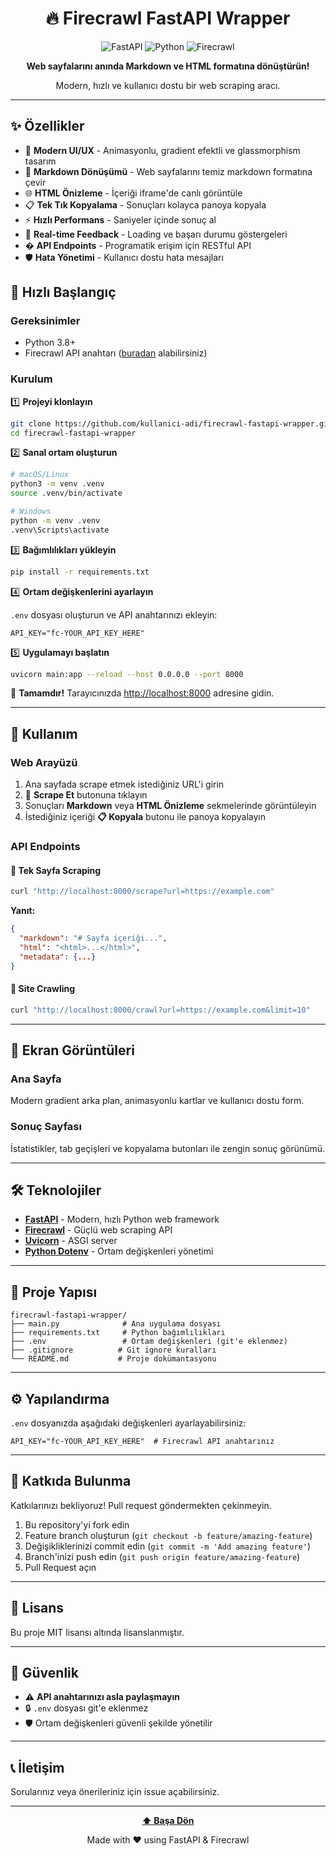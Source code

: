 <div align="center">

# 🔥 Firecrawl FastAPI Wrapper

<p align="center">
  <img src="https://img.shields.io/badge/FastAPI-009688?style=for-the-badge&logo=fastapi&logoColor=white" alt="FastAPI">
  <img src="https://img.shields.io/badge/Python-3776AB?style=for-the-badge&logo=python&logoColor=white" alt="Python">
  <img src="https://img.shields.io/badge/Firecrawl-FF6B35?style=for-the-badge&logo=fire&logoColor=white" alt="Firecrawl">
</p>

<p align="center">
  <strong>Web sayfalarını anında Markdown ve HTML formatına dönüştürün!</strong>
</p>

<p align="center">
  Modern, hızlı ve kullanıcı dostu bir web scraping aracı.
</p>

</div>

---

## ✨ Özellikler

- 🎨 **Modern UI/UX** - Animasyonlu, gradient efektli ve glassmorphism tasarım
- 📝 **Markdown Dönüşümü** - Web sayfalarını temiz markdown formatına çevir
- 🌐 **HTML Önizleme** - İçeriği iframe'de canlı görüntüle
- 📋 **Tek Tık Kopyalama** - Sonuçları kolayca panoya kopyala
- ⚡ **Hızlı Performans** - Saniyeler içinde sonuç al
- 🔄 **Real-time Feedback** - Loading ve başarı durumu göstergeleri
- � **API Endpoints** - Programatik erişim için RESTful API
- 🛡️ **Hata Yönetimi** - Kullanıcı dostu hata mesajları

## 🚀 Hızlı Başlangıç

### Gereksinimler

- Python 3.8+
- Firecrawl API anahtarı ([buradan](https://firecrawl.dev) alabilirsiniz)

### Kurulum

1️⃣ **Projeyi klonlayın**

```bash
git clone https://github.com/kullanici-adi/firecrawl-fastapi-wrapper.git
cd firecrawl-fastapi-wrapper
```

2️⃣ **Sanal ortam oluşturun**

```bash
# macOS/Linux
python3 -m venv .venv
source .venv/bin/activate

# Windows
python -m venv .venv
.venv\Scripts\activate
```

3️⃣ **Bağımlılıkları yükleyin**

```bash
pip install -r requirements.txt
```

4️⃣ **Ortam değişkenlerini ayarlayın**

`.env` dosyası oluşturun ve API anahtarınızı ekleyin:

```env
API_KEY="fc-YOUR_API_KEY_HERE"
```

5️⃣ **Uygulamayı başlatın**

```bash
uvicorn main:app --reload --host 0.0.0.0 --port 8000
```

🎉 **Tamamdır!** Tarayıcınızda [http://localhost:8000](http://localhost:8000) adresine gidin.

---

## 📖 Kullanım

### Web Arayüzü

1. Ana sayfada scrape etmek istediğiniz URL'i girin
2. 🚀 **Scrape Et** butonuna tıklayın
3. Sonuçları **Markdown** veya **HTML Önizleme** sekmelerinde görüntüleyin
4. İstediğiniz içeriği **📋 Kopyala** butonu ile panoya kopyalayın

### API Endpoints

#### 🔹 Tek Sayfa Scraping

```bash
curl "http://localhost:8000/scrape?url=https://example.com"
```

**Yanıt:**
```json
{
  "markdown": "# Sayfa içeriği...",
  "html": "<html>...</html>",
  "metadata": {...}
}
```

#### 🔹 Site Crawling

```bash
curl "http://localhost:8000/crawl?url=https://example.com&limit=10"
```

---

## 🎨 Ekran Görüntüleri

### Ana Sayfa
Modern gradient arka plan, animasyonlu kartlar ve kullanıcı dostu form.

### Sonuç Sayfası
İstatistikler, tab geçişleri ve kopyalama butonları ile zengin sonuç görünümü.

---

## 🛠️ Teknolojiler

- **[FastAPI](https://fastapi.tiangolo.com/)** - Modern, hızlı Python web framework
- **[Firecrawl](https://firecrawl.dev)** - Güçlü web scraping API
- **[Uvicorn](https://www.uvicorn.org/)** - ASGI server
- **[Python Dotenv](https://github.com/theskumar/python-dotenv)** - Ortam değişkenleri yönetimi

---

## 📁 Proje Yapısı

```
firecrawl-fastapi-wrapper/
├── main.py              # Ana uygulama dosyası
├── requirements.txt     # Python bağımlılıkları
├── .env                 # Ortam değişkenleri (git'e eklenmez)
├── .gitignore          # Git ignore kuralları
└── README.md           # Proje dokümantasyonu
```

---

## ⚙️ Yapılandırma

`.env` dosyanızda aşağıdaki değişkenleri ayarlayabilirsiniz:

```env
API_KEY="fc-YOUR_API_KEY_HERE"  # Firecrawl API anahtarınız
```

---

## 🤝 Katkıda Bulunma

Katkılarınızı bekliyoruz! Pull request göndermekten çekinmeyin.

1. Bu repository'yi fork edin
2. Feature branch oluşturun (`git checkout -b feature/amazing-feature`)
3. Değişikliklerinizi commit edin (`git commit -m 'Add amazing feature'`)
4. Branch'inizi push edin (`git push origin feature/amazing-feature`)
5. Pull Request açın

---

## 📝 Lisans

Bu proje MIT lisansı altında lisanslanmıştır.

---

## 🔐 Güvenlik

- ⚠️ **API anahtarınızı asla paylaşmayın**
- 🔒 `.env` dosyası git'e eklenmez
- 🛡️ Ortam değişkenleri güvenli şekilde yönetilir

---

## 📞 İletişim

Sorularınız veya önerileriniz için issue açabilirsiniz.

---

<div align="center">

**[⬆ Başa Dön](#-firecrawl-fastapi-wrapper)**

Made with ❤️ using FastAPI & Firecrawl

</div>
